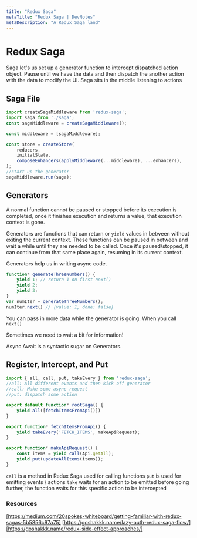 ```yaml
---
title: "Redux Saga"
metaTitle: "Redux Saga | DevNotes"
metaDescription: "A Redux Saga land"
---
```


# Redux Saga
Saga let's us set up a generator function to intercept dispatched action object. Pause until we have the data and then dispatch the another action with the data to modify the UI.
Saga sits in the middle listening to actions

## Saga File
```javascript
import createSagaMiddleware from 'redux-saga';
import saga from './saga';
const sagaMiddleware = createSagaMiddleware();

const middleware = [sagaMiddleware];

const store = createStore(
	reducers,
	initialState,
	composeEnhancers(applyMiddleware(...middleware), ...enhancers),
);
//start up the generator
sagaMiddleware.run(saga);
```

## Generators
A normal function cannot be paused or stopped before its execution is completed, once it finishes execution and returns a value, that execution context is gone. 

Generators are functions that can return or `yield` values in between without exiting the current context. These functions can be paused in between and wait a while until they are needed to be called. Once it's paused/stopped, it can continue from that same place again, resuming in its current context.


Generators help us in writing async code.
```javascript
function* generateThreeNumbers() {
	yield 1; // return 1 on first next()
	yield 2;
	yield 3;
}
var numIter = generateThreeNumbers();
numIter.next() // {value: 1, done: false}
```

You can pass in more data while the generator is going. When you call `next()`

Sometimes we need to wait a bit for information!

Async Await is a syntactic sugar on Generators.

## Register, Intercept, and Put
```javascript
import { all, call, put, takeEvery } from 'redux-saga';
//all: All different events and then kick off generator
//call: Make some async request
//put: dispatch some action 

export default function* rootSaga() {
	yield all([fetchItemsFromApi()])
}

export function* fetchItemsFromApi() {
	yield takeEvery('FETCH_ITEMS', makeApiRequest);
}

export function* makeApiRequest() {
	const items = yield call(Api.getAll);
	yield put(updateAllItems(items));
}
```

`call` is a method in Redux Saga used for calling functions
`put` is used for emitting events / actions
`take` waits for an action to be emitted before going further, the function  waits for this specific action to be intercepted



### Resources
[https://medium.com/20spokes-whiteboard/getting-familiar-with-redux-sagas-5b5856c97a75]
[https://goshakkk.name/lazy-auth-redux-saga-flow/]
[https://goshakkk.name/redux-side-effect-approaches/]
